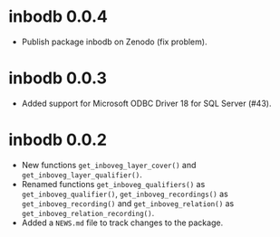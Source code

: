 # inbodb 0.0.4

* Publish package inbodb on Zenodo (fix problem).

# inbodb 0.0.3

* Added support for Microsoft ODBC Driver 18 for SQL Server (#43).

# inbodb 0.0.2

* New functions `get_inboveg_layer_cover()` and `get_inboveg_layer_qualifier()`.
* Renamed functions `get_inboveg_qualifiers()` as `get_inboveg_qualifier()`,
  `get_inboveg_recordings()` as `get_inboveg_recording()` and
  `get_inboveg_relation()` as `get_inboveg_relation_recording()`.
* Added a `NEWS.md` file to track changes to the package.
